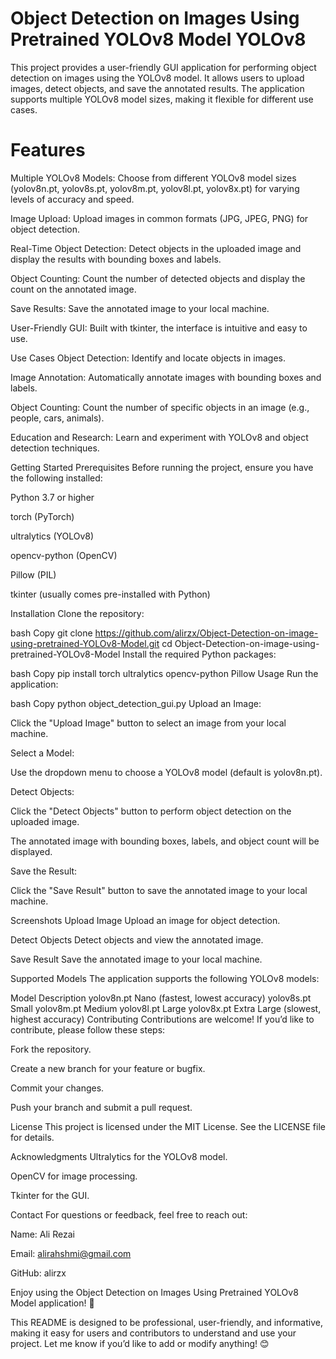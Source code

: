 # Object Detection on Images Using Pretrained YOLOv8 Model YOLOv8


This project provides a user-friendly GUI application for performing object detection on images using the YOLOv8 model. It allows users to upload images, detect objects, and save the annotated results. The application supports multiple YOLOv8 model sizes, making it flexible for different use cases.

# Features
Multiple YOLOv8 Models: Choose from different YOLOv8 model sizes (yolov8n.pt, yolov8s.pt, yolov8m.pt, yolov8l.pt, yolov8x.pt) for varying levels of accuracy and speed.

Image Upload: Upload images in common formats (JPG, JPEG, PNG) for object detection.

Real-Time Object Detection: Detect objects in the uploaded image and display the results with bounding boxes and labels.

Object Counting: Count the number of detected objects and display the count on the annotated image.

Save Results: Save the annotated image to your local machine.

User-Friendly GUI: Built with tkinter, the interface is intuitive and easy to use.

Use Cases
Object Detection: Identify and locate objects in images.

Image Annotation: Automatically annotate images with bounding boxes and labels.

Object Counting: Count the number of specific objects in an image (e.g., people, cars, animals).

Education and Research: Learn and experiment with YOLOv8 and object detection techniques.

Getting Started
Prerequisites
Before running the project, ensure you have the following installed:

Python 3.7 or higher

torch (PyTorch)

ultralytics (YOLOv8)

opencv-python (OpenCV)

Pillow (PIL)

tkinter (usually comes pre-installed with Python)

Installation
Clone the repository:

bash
Copy
git clone https://github.com/alirzx/Object-Detection-on-image-using-pretrained-YOLOv8-Model.git
cd Object-Detection-on-image-using-pretrained-YOLOv8-Model
Install the required Python packages:

bash
Copy
pip install torch ultralytics opencv-python Pillow
Usage
Run the application:

bash
Copy
python object_detection_gui.py
Upload an Image:

Click the "Upload Image" button to select an image from your local machine.

Select a Model:

Use the dropdown menu to choose a YOLOv8 model (default is yolov8n.pt).

Detect Objects:

Click the "Detect Objects" button to perform object detection on the uploaded image.

The annotated image with bounding boxes, labels, and object count will be displayed.

Save the Result:

Click the "Save Result" button to save the annotated image to your local machine.

Screenshots
Upload Image
Upload an image for object detection.

Detect Objects
Detect objects and view the annotated image.

Save Result
Save the annotated image to your local machine.

Supported Models
The application supports the following YOLOv8 models:

Model	Description
yolov8n.pt	Nano (fastest, lowest accuracy)
yolov8s.pt	Small
yolov8m.pt	Medium
yolov8l.pt	Large
yolov8x.pt	Extra Large (slowest, highest accuracy)
Contributing
Contributions are welcome! If you’d like to contribute, please follow these steps:

Fork the repository.

Create a new branch for your feature or bugfix.

Commit your changes.

Push your branch and submit a pull request.

License
This project is licensed under the MIT License. See the LICENSE file for details.

Acknowledgments
Ultralytics for the YOLOv8 model.

OpenCV for image processing.

Tkinter for the GUI.

Contact
For questions or feedback, feel free to reach out:

Name: Ali Rezai

Email: alirahshmi@gmail.com

GitHub: alirzx

Enjoy using the Object Detection on Images Using Pretrained YOLOv8 Model application! 🚀

This README is designed to be professional, user-friendly, and informative, making it easy for users and contributors to understand and use your project. Let me know if you’d like to add or modify anything! 😊

